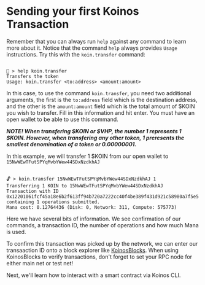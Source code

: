 # Sending your first Koinos Transaction

Remember that you can always run `help` against any command to learn more about it. Notice that the command `help` always provides `Usage` instructions. Try this with the `koin.transfer` command:

```

🔐 > help koin.transfer
Transfers the token
Usage: koin.transfer <to:address> <amount:amount>

```
In this case, to use the command `koin.transfer`, you need two additional arguments, the first is the `to:address` field which is the destination address, and the other is the `amount:amount` field which is the total amount of $KOIN you wish to transfer. Fill in this information and hit enter. You must have an open wallet to be able to use this command.

___NOTE! When transfering $KOIN or $VHP, the number 1 represents 1 $KOIN. However, when transfering any other token, 1 preresents the smallest denomination of a token or 0.00000001.___


In this example, we will transfer 1 $KOIN from our open wallet to `15NwWEwTFutSPYqMvbYWew44SDxNzdkhAJ`

```

🔓 > koin.transfer 15NwWEwTFutSPYqMvbYWew44SDxNzdkhAJ 1
Transferring 1 KOIN to 15NwWEwTFutSPYqMvbYWew44SDxNzdkhAJ
Transaction with ID 0x12201061fcf45a18e6b2f613ff94b720a7222cc40f4be389f431d921c58980a7f5e5 containing 1 operations submitted.
Mana cost: 0.12764436 (Disk: 0, Network: 311, Compute: 575773)
```

Here we have several bits of information. We see confirmation of our commands, a transaction ID, the number of operations and how much Mana is used.

To confirm this transaction was picked up by the network, we can enter our transaaction ID onto a block explorer like [KoinosBlocks](http://koinosblocks.com). When using KoinosBlocks to verify transactions, don't forget to set your RPC node for either main net or test net!

Next, we'll learn how to interact with a smart contract via Koinos CLI.
